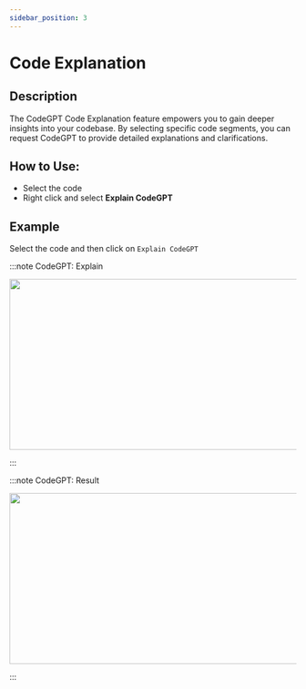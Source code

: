 ```yaml
---
sidebar_position: 3
---
```


# Code Explanation

## Description
The CodeGPT Code Explanation feature empowers you to gain deeper insights into your codebase. By selecting specific code segments, you can request CodeGPT to provide detailed explanations and clarifications.

## How to Use:
- Select the code
- Right click and select **Explain CodeGPT**

## Example
Select the code and then click on `Explain CodeGPT`

:::note CodeGPT: Explain
<p align="center">
  <img width="550" height="300" src="https://github.com/davila7/code-gpt-docs/assets/6216945/5cbf7b63-a4ca-488f-ad3a-453c5ef0eb19" />
</p>
:::

<br>

:::note CodeGPT: Result
<p align="center">
  <img width="550" height="300" src="https://github.com/davila7/code-gpt-docs/assets/6216945/e5c503d6-bac4-4fd5-8222-5ce433f0a40c" />
</p>
:::
